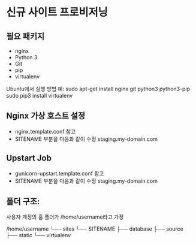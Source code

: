 신규 사이트 프로비저닝
=======================
## 필요 패키지
* nginx
* Python 3
* Git
* pip
* virtualenv

Ubuntu에서 실행 방법 예:
sudo apt-get install nginx git python3 python3-pip
sudo pip3 install virtualenv

## Nginx 가상 호스트 설정
* nginx.template.conf 참고
* SITENAME 부분을 다음과 같이 수정 staging.my-domain.com
## Upstart Job
* gunicorn-upstart.template.conf 참고
* SITENAME 부분을 다음과 같이 수정 staging.my-domain.com
## 폴더 구조:
사용자 계정의 홈 폴더가 /home/username라고 가정

/home/username
└── sites
	└── SITENAME
		├── database
		├── source
		├── static
		└── virtualenv
